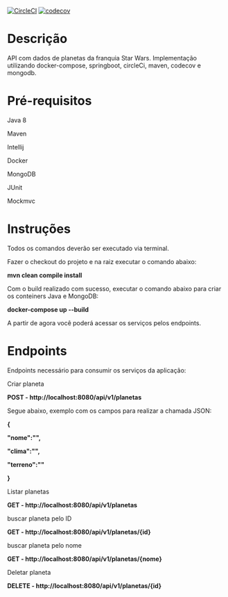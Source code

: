 [![CircleCI](https://circleci.com/gh/JonatasRodrigues/starWarsAPI.svg?style=svg)](https://circleci.com/gh/JonatasRodrigues/starWarsAPI)
[![codecov](https://codecov.io/gh/JonatasRodrigues/starWarsAPI/branch/master/graph/badge.svg)](https://codecov.io/gh/JonatasRodrigues/starWarsAPI)

# Descrição

API com dados de planetas da franquia Star Wars. Implementação utilizando docker-compose, springboot, circleCi, maven, codecov e mongodb.

# Pré-requisitos

Java 8

Maven

Intellij

Docker 

MongoDB

JUnit

Mockmvc

# Instruções

Todos os comandos deverão ser executado via terminal.

Fazer o checkout do projeto e na raiz executar o comando abaixo:

<b>mvn clean compile install</b>

Com o build realizado com sucesso, executar o comando abaixo para criar os conteiners Java e MongoDB:

<b>docker-compose up --build</b>

A partir de agora você poderá acessar os serviços pelos endpoints.

# Endpoints

Endpoints necessário para consumir os serviços da aplicação:

Criar planeta

<b>POST - http://localhost:8080/api/v1/planetas</b>

Segue abaixo, exemplo com os campos para realizar a chamada JSON:

<b>{ 

"nome":"",

"clima":"", 

"terreno":""

}</b>

Listar planetas

<b>GET - http://localhost:8080/api/v1/planetas</b>

buscar planeta pelo ID

<b>GET - http://localhost:8080/api/v1/planetas/{id}</b>

buscar planeta pelo nome

<b>GET - http://localhost:8080/api/v1/planetas/{nome}</b>

Deletar planeta

<b>DELETE - http://localhost:8080/api/v1/planetas/{id}</b>
